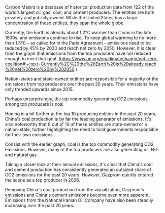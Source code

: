 Carbon Majors is a database of historical production data from 122 of the world’s largest oil, gas, coal, and cement producers. The entities are both privately and publicly owned. While the United States has a large concentration of these entities, they span the whole globe.

Currently, the Earth is already about 1.2°C warmer than it was in the late 1800s, and emissions continue to rise. To keep global warming to no more than 1.5°C  – as called for in the Paris Agreement – emissions need to be reduced by 45% by 2030 and reach net zero by 2050. However, it is clear from the graph that emissions from the top producers have not reduced enough to meet that goal. (https://www.un.org/en/climatechange/net-zero-coalition#:~:text=Currently%2C%20the%20Earth%20is%20already,reach%20net%20zero%20by%202050.) 

Nation-states and state-owned entities are responsible for a majority of the emissions from top producers over the past 20 years. Their emissions have only trended upwards since 2015. 

Perhaps unsurprisingly, the top commodity generating CO2 emissions among top producers is coal.

Honing in a bit further at the top 10 producing entities in the past 20 years, China's coal production is by far the leading generator of emissions. It's also noteworthy that 8 out of 10 of these entities are state-owned or a nation-state, further highlighting the need to hold governments responsible for their own emissions. 

Consist with the earlier graph, coal is the top commodity generating CO2 emissions. However, many of the top producers are also generating oil, NGL and natural gas. 

Taking a closer look at their annual emissions, it's clear that China's coal and cement production has consistently generated an outsized share of CO2 emissions for the past 20 years. However, Gazprom quickly entered the scene as a top producer in 2006. 

Removing China's coal production from the visualization, Gazprom's emissions and China's cement emissions become even more apparent. Emissions from the National Iranian Oil Company have also been steadily increasing over the past 20 years. 

